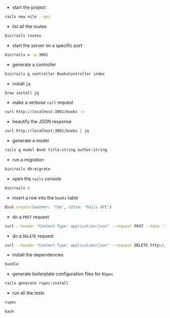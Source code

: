 - start the project
```bash
rails new nile --api
```

- list all the routes
```bash
bin/rails routes
```

- start the server on a specific port
```bash
bin/rails s -p 3001
```

- generate a controller
```bash
bin/rails g controller BooksController index
```

- install `jq`
```bash
brew install jq
```

- make a verbose `curl` request
```bash
curl http://localhost:3001/books -v
```

- beautify the JSON response
```bash
curl http://localhost:3001/books | jq
```

- generate a model
```bash
rails g model Book title:string author:string
```

- run a migration
```bash
bin/rails db:migrate
```

- open the `rails` console
```bash
bin/rails c
```

- insert a row into the `books` table
```ruby
Book.create!(author: 'Tom', title: 'Rails API')
```

- do a `POST` request

```bash
curl --header "Content-Type: application/json" --request POST --data '{"author": "Dan Alexe", "title": "Dacopatia"}' http://localhost:3001/books -v
```

- do a `DELETE` request
```bash
curl --header "Content-Type: application/json" --request DELETE http://localhost:3001/books/1 -v
```

- install the dependencies
```bash
bundle
```

- generate boilerplate configuration files for `RSpec`
```bash
rails generate rspec:install
```
- run all the tests
```bash
rspec
```

```bash```